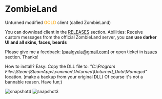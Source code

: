 ZombieLand
==========

Unturned modified <span style="color:#FFA500">GOLD</span> client (called ZombieLand)

You can download client in the [RELEASES](https://github.com/paalgyula/zombieland/releases) section. Abillities: Receive custom messages from the official ZombieLand server, you **can use darker UI and all skins, faces, beards**

Please give me a feedback: [paalgyula@gmail.com] or open ticket in [issues](https://github.com/paalgyula/zombieland/issues) section. Thanks!

How to install? Easy:
Copy the DLL file to:
*"C:\Program Files\Steam\SteamApps\common\Unturned\Unturned_Data\Managed"* location.
(make a backup from your original DLL) Of course it's not a bannable reason. Have fun;)

![snapshot4](https://cloud.githubusercontent.com/assets/2112862/5603827/d091ceae-9397-11e4-8294-d00fd2a2d355.jpeg)
![snapshot3](https://cloud.githubusercontent.com/assets/2112862/5603807/f6295336-9396-11e4-8ab0-3b9b361a1c04.jpeg)
